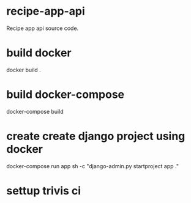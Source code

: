 # recipe-app-api
Recipe app api source code.


# build docker
docker build .

# build docker-compose
docker-compose build

# create create django project using docker

docker-compose run app sh -c "django-admin.py startproject app ."

# settup trivis ci

